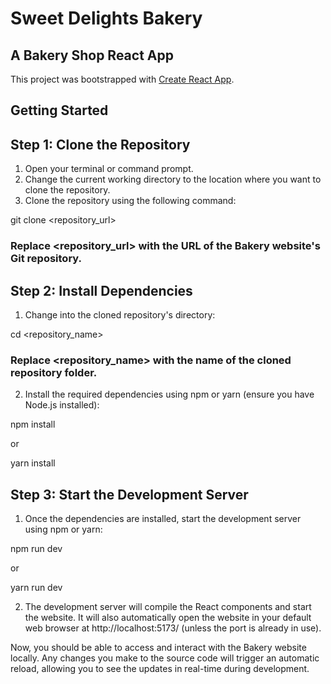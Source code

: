 # Sweet Delights Bakery
## A Bakery Shop React App

This project was bootstrapped with [Create React App](https://github.com/facebook/create-react-app).

## Getting Started

## Step 1: Clone the Repository
1. Open your terminal or command prompt.
2. Change the current working directory to the location where you want to clone the repository.
3. Clone the repository using the following command:

git clone <repository_url>

### Replace <repository_url> with the URL of the Bakery website's Git repository.

## Step 2: Install Dependencies
1. Change into the cloned repository's directory:

cd <repository_name>

### Replace <repository_name> with the name of the cloned repository folder.

2. Install the required dependencies using npm or yarn (ensure you have Node.js installed):

npm install

or 

yarn install

## Step 3: Start the Development Server
1. Once the dependencies are installed, start the development server using npm or yarn:

npm run dev

or 

yarn run dev

2. The development server will compile the React components and start the website. It will also automatically open the website in your default web browser at http://localhost:5173/ (unless the port is already in use).

Now, you should be able to access and interact with the Bakery website locally. Any changes you make to the source code will trigger an automatic reload, allowing you to see the updates in real-time during development.

